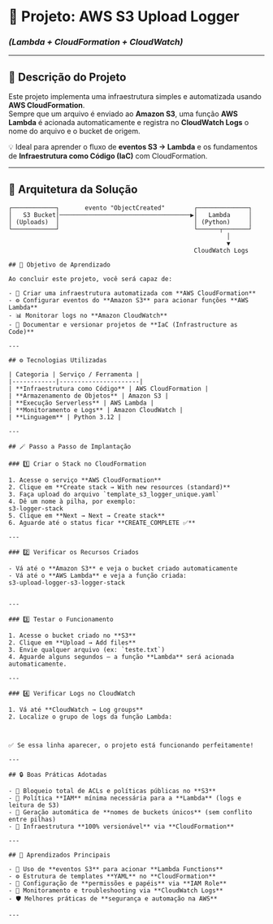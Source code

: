 # 🚀 Projeto: AWS S3 Upload Logger  
### _(Lambda + CloudFormation + CloudWatch)_

---

## 📘 Descrição do Projeto
Este projeto implementa uma infraestrutura simples e automatizada usando **AWS CloudFormation**.  
Sempre que um arquivo é enviado ao **Amazon S3**, uma função **AWS Lambda** é acionada automaticamente e registra no **CloudWatch Logs** o nome do arquivo e o bucket de origem.

💡 Ideal para aprender o fluxo de **eventos S3 → Lambda** e os fundamentos de **Infraestrutura como Código (IaC)** com CloudFormation.

---

## 🧱 Arquitetura da Solução

```text
┌────────────┐       evento "ObjectCreated"        ┌──────────────┐
│   S3 Bucket│────────────────────────────────────▶│   Lambda     │
│ (Uploads)  │                                     │ (Python)     │
└────────────┘                                     └──────┬───────┘
                                                            │
                                                            ▼
                                                   CloudWatch Logs

## 🎯 Objetivo de Aprendizado

Ao concluir este projeto, você será capaz de:

- 🚀 Criar uma infraestrutura automatizada com **AWS CloudFormation**  
- ⚙️ Configurar eventos do **Amazon S3** para acionar funções **AWS Lambda**  
- 📊 Monitorar logs no **Amazon CloudWatch**  
- 🧩 Documentar e versionar projetos de **IaC (Infrastructure as Code)**  

---

## ⚙️ Tecnologias Utilizadas

| Categoria | Serviço / Ferramenta |
|------------|----------------------|
| **Infraestrutura como Código** | AWS CloudFormation |
| **Armazenamento de Objetos** | Amazon S3 |
| **Execução Serverless** | AWS Lambda |
| **Monitoramento e Logs** | Amazon CloudWatch |
| **Linguagem** | Python 3.12 |

---

## 🪄 Passo a Passo de Implantação

### 1️⃣ Criar o Stack no CloudFormation

1. Acesse o serviço **AWS CloudFormation**  
2. Clique em **Create stack → With new resources (standard)**  
3. Faça upload do arquivo `template_s3_logger_unique.yaml`  
4. Dê um nome à pilha, por exemplo:  
s3-logger-stack
5. Clique em **Next → Next → Create stack**  
6. Aguarde até o status ficar **CREATE_COMPLETE ✅**

---

### 2️⃣ Verificar os Recursos Criados

- Vá até o **Amazon S3** e veja o bucket criado automaticamente  
- Vá até o **AWS Lambda** e veja a função criada:
s3-upload-logger-s3-logger-stack


---

### 3️⃣ Testar o Funcionamento

1. Acesse o bucket criado no **S3**  
2. Clique em **Upload → Add files**  
3. Envie qualquer arquivo (ex: `teste.txt`)  
4. Aguarde alguns segundos — a função **Lambda** será acionada automaticamente.  

---

### 4️⃣ Verificar Logs no CloudWatch

1. Vá até **CloudWatch → Log groups**  
2. Localize o grupo de logs da função Lambda:



✅ Se essa linha aparecer, o projeto está funcionando perfeitamente!

---

## 🔒 Boas Práticas Adotadas

- 🚫 Bloqueio total de ACLs e políticas públicas no **S3**  
- 🧠 Política **IAM** mínima necessária para a **Lambda** (logs e leitura de S3)  
- 🔁 Geração automática de **nomes de buckets únicos** (sem conflito entre pilhas)  
- 🧩 Infraestrutura **100% versionável** via **CloudFormation**  

---

## 🧠 Aprendizados Principais

- 🔔 Uso de **eventos S3** para acionar **Lambda Functions**  
- ⚙️ Estrutura de templates **YAML** no **CloudFormation**  
- 🔐 Configuração de **permissões e papéis** via **IAM Role**  
- 📜 Monitoramento e troubleshooting via **CloudWatch Logs**  
- 🛡️ Melhores práticas de **segurança e automação na AWS**

---





